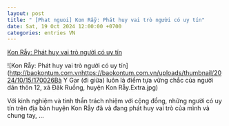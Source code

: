 ```yaml
---
layout: post
title: " [Phat nguoi] Kon Rẫy: Phát huy vai trò người có uy tín"
date: Sat, 19 Oct 2024 12:00:00 +0700
categories: entries VN
---
```

[Kon Rẫy: Phát huy vai trò người có uy tín](https://www.baokontum.com.vn/xa-hoi/kon-ray-phat-huy-vai-tro-nguoi-co-uy-tin-43479.html)

![Kon Rẫy: Phát huy vai trò người có uy tín](http://baokontum.com.vnhttps://baokontum.com.vn/uploads/thumbnail/2024/10/15/170026Bà Y Gar (đi giữa) luôn là điểm tựa vững chắc của người dân thôn 12, xã Đăk Ruồng, huyện Kon Rẫy.Extra.jpg)

Với kinh nghiệm và tinh thần trách nhiệm với cộng đồng, những người có uy tín trên địa bàn huyện Kon Rẫy đã và đang phát huy vai trò của mình và chung tay, ...

